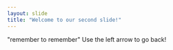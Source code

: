 ```yaml
---
layout: slide
title: "Welcome to our second slide!"
---
```

"remember to remember"
Use the left arrow to go back!
